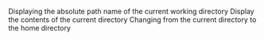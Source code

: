Displaying the absolute path name of the current working directory
Display the contents of the current directory
Changing from the current directory to the home directory
